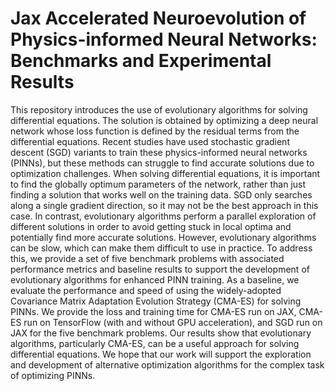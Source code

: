 # Jax Accelerated Neuroevolution of Physics-informed Neural Networks: Benchmarks and Experimental Results

This repository introduces the use of evolutionary algorithms for solving differential equations. The solution is obtained by optimizing a deep neural network whose loss function is defined by the residual terms from the differential equations. Recent studies have used stochastic gradient descent (SGD) variants to train these physics-informed neural networks (PINNs), but these methods can struggle to find accurate solutions due to optimization challenges. When solving differential equations, it is important to find the globally optimum parameters of the network, rather than just finding a solution that works well on the training data. SGD only searches along a single gradient direction, so it may not be the best approach in this case. In contrast, evolutionary algorithms perform a parallel exploration of different solutions in order to avoid getting stuck in local optima and potentially find more accurate solutions. However, evolutionary algorithms can be slow, which can make them difficult to use in practice. To address this, we provide a set of five benchmark problems with associated performance metrics and baseline results to support the development of evolutionary algorithms for enhanced PINN training. As a baseline, we evaluate the performance and speed of using the widely-adopted Covariance Matrix Adaptation Evolution Strategy (CMA-ES) for solving PINNs. We provide the loss and training time for CMA-ES run on JAX, CMA-ES run on TensorFlow (with and without GPU acceleration), and SGD run on JAX for the five benchmark problems. Our results show that evolutionary algorithms, particularly CMA-ES, can be a useful approach for solving differential equations. We hope that our work will support the exploration and development of alternative optimization algorithms for the complex task of optimizing PINNs.
